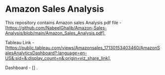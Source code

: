 # Amazon Sales Analysis

This repository contains 
Amazon sales Analysis pdf file - [https://github.com/NabeelGhalib/Amazon-Sales-Analysis/blob/main/Amazon_Sales_Analysis.pdf],  

Tableau Link - [https://public.tableau.com/views/Amazonsales_17130153403460/AmazonSalesAnalyticsDashboard?:language=en-US&:sid=&:display_count=n&:origin=viz_share_link],    

Dashboard - [] .

